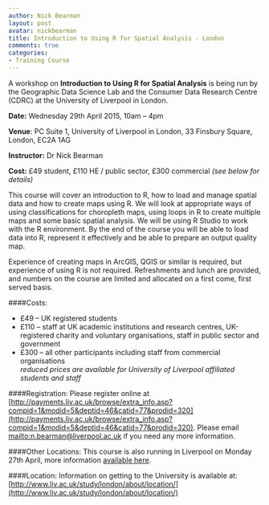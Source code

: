 ```yaml
---
author: Nick Bearman
layout: post
avatar: nickbearman
title: Introduction to Using R for Spatial Analysis - London
comments: true
categories:
- Training Course
---
```


A workshop on **Introduction to Using R for Spatial Analysis** is being run by the Geographic Data Science Lab and the Consumer Data Research Centre (CDRC) at the University of Liverpool in London.

**Date:** Wednesday 29th April 2015, 10am – 4pm

**Venue**: PC Suite 1, University of Liverpool in London, 33 Finsbury Square, London, EC2A 1AG

**Instructor:** Dr Nick Bearman

**Cost:** £49 student, £110 HE / public sector, £300 commercial *(see below for details)*

This course will cover an introduction to R, how to load and manage spatial data and how to create maps using R. We will look at appropriate ways of using classifications for choropleth maps, using loops in R to create multiple maps and some basic spatial analysis. We will be using R Studio to work with the R environment. By the end of the course you will be able to load data into R, represent it effectively and be able to prepare an output quality map. 

Experience of creating maps in ArcGIS, QGIS or similar is required, but experience of using R is not required. Refreshments and lunch are provided, and numbers on the course are limited and allocated on a first come, first served basis.

####Costs:
- £49 – UK registered students
- £110 – staff at UK academic institutions and research centres, UK-registered charity and voluntary organisations, staff in public sector and government
- £300 – all other participants including staff from commercial organisations  
*reduced prices are available for University of Liverpool affiliated students and staff*

####Registration:
Please register online at [http://payments.liv.ac.uk/browse/extra_info.asp?compid=1&modid=5&deptid=46&catid=77&prodid=320](http://payments.liv.ac.uk/browse/extra_info.asp?compid=1&modid=5&deptid=46&catid=77&prodid=320). Please email <mailto:n.bearman@liverpool.ac.uk> if you need any more information. 

####Other Locations:
This course is also running in Liverpool on Monday 27th April, more information [available here](http://geographicdatascience.com/training%20course/2015/03/19/R-Spatial-Analysis-Liverpool/). 

####Location:
Information on getting to the University is available at: [http://www.liv.ac.uk/study/london/about/location/](http://www.liv.ac.uk/study/london/about/location/)

